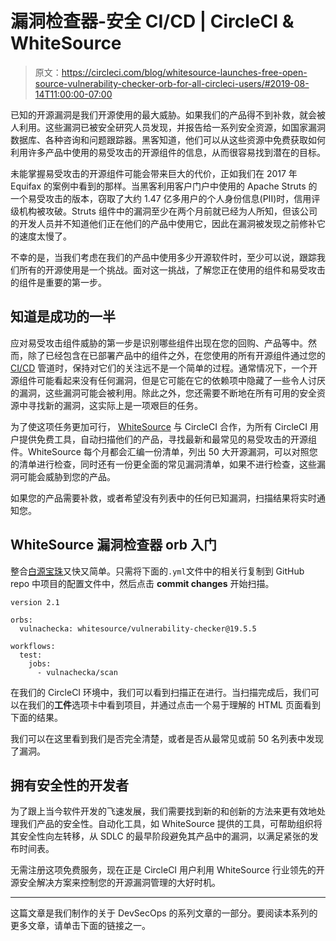 # 漏洞检查器-安全 CI/CD | CircleCI & WhiteSource

> 原文：<https://circleci.com/blog/whitesource-launches-free-open-source-vulnerability-checker-orb-for-all-circleci-users/#2019-08-14T11:00:00-07:00>

已知的开源漏洞是我们开源使用的最大威胁。如果我们的产品得不到补救，就会被人利用。这些漏洞已被安全研究人员发现，并报告给一系列安全资源，如国家漏洞数据库、各种咨询和问题跟踪器。黑客知道，他们可以从这些资源中免费获取如何利用许多产品中使用的易受攻击的开源组件的信息，从而很容易找到潜在的目标。

未能掌握易受攻击的开源组件可能会带来巨大的代价，正如我们在 2017 年 Equifax 的案例中看到的那样。当黑客利用客户门户中使用的 Apache Struts 的一个易受攻击的版本，窃取了大约 1.47 亿多用户的个人身份信息(PII)时，信用评级机构被攻破。Struts 组件中的漏洞至少在两个月前就已经为人所知，但该公司的开发人员并不知道他们正在他们的产品中使用它，因此在漏洞被发现之前修补它的速度太慢了。

不幸的是，当我们考虑在我们的产品中使用多少开源软件时，至少可以说，跟踪我们所有的开源使用是一个挑战。面对这一挑战，了解您正在使用的组件和易受攻击的组件是重要的第一步。

## 知道是成功的一半

应对易受攻击组件威胁的第一步是识别哪些组件出现在您的回购、产品等中。然而，除了已经包含在已部署产品中的组件之外，在您使用的所有开源组件通过您的 [CI/CD](https://circleci.com/continuous-integration/) 管道时，保持对它们的关注远不是一个简单的过程。通常情况下，一个开源组件可能看起来没有任何漏洞，但是它可能在它的依赖项中隐藏了一些令人讨厌的漏洞，这些漏洞可能会被利用。除此之外，您还需要不断地在所有可用的安全资源中寻找新的漏洞，这实际上是一项艰巨的任务。

为了使这项任务更加可行， [WhiteSource](https://www.whitesourcesoftware.com/?utm_source=circleci&utm_medium=channel&utm_term=free-open-source-vulnerability-checker-orb&utm_content=whitesource-website) 与 CircleCI 合作，为所有 CircleCI 用户提供免费工具，自动扫描他们的产品，寻找最新和最常见的易受攻击的开源组件。WhiteSource 每个月都会汇编一份清单，列出 50 大开源漏洞，可以对照您的清单进行检查，同时还有一份更全面的常见漏洞清单，如果不进行检查，这些漏洞可能会威胁到您的产品。

如果您的产品需要补救，或者希望没有列表中的任何已知漏洞，扫描结果将实时通知您。

## WhiteSource 漏洞检查器 orb 入门

整合[白源宝珠](https://circleci.com/developer/orbs?query=whitesource)又快又简单。只需将下面的`.yml`文件中的相关行复制到 GitHub repo 中项目的配置文件中，然后点击 **commit changes** 开始扫描。

```
version 2.1

orbs:
  vulnachecka: whitesource/vulnerability-checker@19.5.5

workflows:
  test:
    jobs:
      - vulnachecka/scan 
```

在我们的 CircleCI 环境中，我们可以看到扫描正在进行。当扫描完成后，我们可以在我们的**工件**选项卡中看到项目，并通过点击一个易于理解的 HTML 页面看到下面的结果。

我们可以在这里看到我们是否完全清楚，或者是否从最常见或前 50 名列表中发现了漏洞。

## 拥有安全性的开发者

为了跟上当今软件开发的飞速发展，我们需要找到新的和创新的方法来更有效地处理我们产品的安全性。自动化工具，如 WhiteSource 提供的工具，可帮助组织将其安全性向左转移，从 SDLC 的最早阶段避免其产品中的漏洞，以满足紧张的发布时间表。

无需注册这项免费服务，现在正是 CircleCI 用户利用 WhiteSource 行业领先的开源安全解决方案来控制您的开源漏洞管理的大好时机。

* * *

这篇文章是我们制作的关于 DevSecOps 的系列文章的一部分。要阅读本系列的更多文章，请单击下面的链接之一。